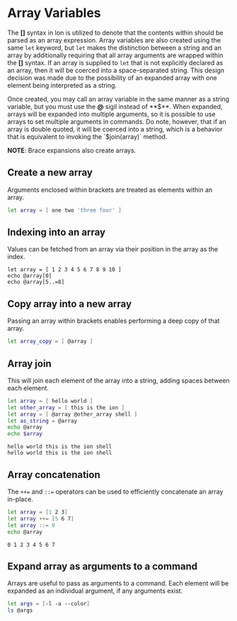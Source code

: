 # Array Variables

The **[]** syntax in Ion is utilized to denote that the contents within should be parsed as an
array expression. Array variables are also created using the same `let` keyword, but `let` makes
the distinction between a string and an array by additionally requiring that all array arguments
are wrapped within the **[]** syntax. If an array is supplied to `let` that is not explicitly
declared as an array, then it will be coerced into a space-separated string. This design decision
was made due to the possibility of an expanded array with one element being interpreted as a
string.

Once created, you may call an array variable in the same manner as a string variable, but you
must use the **@** sigil instead of **$**. When expanded, arrays will be expanded into multiple
arguments, so it is possible to use arrays to set multiple arguments in commands. Do note, however,
that if an array is double quoted, it will be coerced into a string, which is a behavior that
is equivalent to invoking the `$join(array)` method.

**NOTE**: Brace expansions also create arrays.

## Create a new array

Arguments enclosed within brackets are treated as elements within an array.

```sh
let array = [ one two 'three four' ]
```

## Indexing into an array

Values can be fetched from an array via their position in the array as the index.

```
let array = [ 1 2 3 4 5 6 7 8 9 10 ]
echo @array[0]
echo @array[5..=8]
```

## Copy array into a new array

Passing an array within brackets enables performing a deep copy of that array.

```sh
let array_copy = [ @array ]
```

## Array join

This will join each element of the array into a string, adding spaces between each element.

```sh
let array = [ hello world ]
let other_array = [ this is the ion ]
let array = [ @array @other_array shell ]
let as_string = @array
echo @array
echo $array
```

```
hello world this is the ion shell
hello world this is the ion shell
```

## Array concatenation

The `++=` and `::=` operators can be used to efficiently concatenate an array in-place.

```sh
let array = [1 2 3]
let array ++= [5 6 7]
let array ::= 0
echo @array
```

```
0 1 2 3 4 5 6 7
```

## Expand array as arguments to a command

Arrays are useful to pass as arguments to a command. Each element will be expanded as an
individual argument, if any arguments exist.

```sh
let args = [-l -a --color]
ls @args
```

